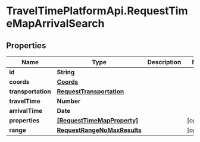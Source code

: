 # TravelTimePlatformApi.RequestTimeMapArrivalSearch

## Properties
Name | Type | Description | Notes
------------ | ------------- | ------------- | -------------
**id** | **String** |  | 
**coords** | [**Coords**](Coords.md) |  | 
**transportation** | [**RequestTransportation**](RequestTransportation.md) |  | 
**travelTime** | **Number** |  | 
**arrivalTime** | **Date** |  | 
**properties** | [**[RequestTimeMapProperty]**](RequestTimeMapProperty.md) |  | [optional] 
**range** | [**RequestRangeNoMaxResults**](RequestRangeNoMaxResults.md) |  | [optional] 


